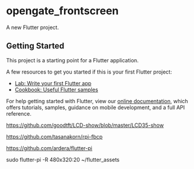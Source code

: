 # opengate_frontscreen

A new Flutter project.

## Getting Started

This project is a starting point for a Flutter application.

A few resources to get you started if this is your first Flutter project:

- [Lab: Write your first Flutter app](https://flutter.dev/docs/get-started/codelab)
- [Cookbook: Useful Flutter samples](https://flutter.dev/docs/cookbook)

For help getting started with Flutter, view our
[online documentation](https://flutter.dev/docs), which offers tutorials,
samples, guidance on mobile development, and a full API reference.


https://github.com/goodtft/LCD-show/blob/master/LCD35-show

https://github.com/tasanakorn/rpi-fbcp

https://github.com/ardera/flutter-pi

sudo flutter-pi -R 480x320:20 ~/flutter_assets